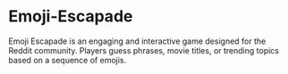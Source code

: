 # Emoji-Escapade
Emoji Escapade is an engaging and interactive game designed for the Reddit community. Players guess phrases, movie titles, or trending topics based on a sequence of emojis.
